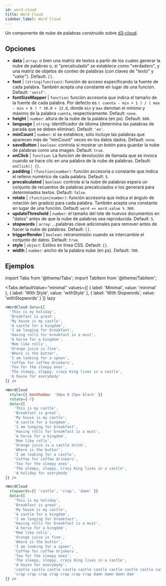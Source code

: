 ```yaml
---
id: word-cloud 
title: Word Cloud
sidebar_label: Word Cloud
---
```


Un componente de nube de palabras construido sobre [d3-cloud](https://github.com/jasondavies/d3-cloud).

## Opciones

* __data__ | `array`: o bien una matriz de textos a partir de los cuales generar la nube de palabras o, si "precalculado" se establece como "verdadero", y una matriz de objetos de conteo de palabras (con claves de "texto" y "valor"). Default: `[]`.
* __font__ | `(string|function)`: función de acceso especificando la fuente de cada palabra. También acepta una constante en lugar de una función. Default: `'serif'`.
* __fontSizeMapper__ | `function`: función accesoria que indica el tamaño de la fuente de cada palabra. Por defecto es `( cuenta - min + 1 ) / ( max - min + 6 ) * 30.0 + 12.0`, donde `min` y `max` denotan el mínimo y máximo de la palabra `cuenta`, respectivamente. Default: `none`.
* __height__ | `number`: altura de la nube de la palabra (en px). Default: `600`.
* __language__ | `string`: identificador de idioma (determina las palabras de parada que se deben eliminar). Default: `'en'`.
* __minCount__ | `number`: si se establece, sólo incluye las palabras que aparecen más de "minCount" veces en los datos dados. Default: `none`.
* __saveButton__ | `boolean`: controla si mostrar un botón para guardar la nube de palabras como una imagen. Default: `true`.
* __onClick__ | `function`: La función de devolución de llamada que se invoca cuando se hace clic en una palabra de la nube de palabras. Default: `onClick() {}`.
* __padding__ | `(function|number)`: función accesoria o constante que indica el relleno numérico de cada palabra. Default: `5`.
* __precalculated__ | `boolean`: controla si la nube de palabras espera un conjunto de recuentos de palabras precalculados o los generará para determinados textos. Default: `false`.
* __rotate__ | `(function|number)`: función accesoria que indica el ángulo de rotación (en grados) para cada palabra. También acepta una constante en lugar de una función. Default: `word => word.value % 360`.
* __updateThreshold__ | `number`: el tamaño del lote de nuevos documentos en "datos" antes de que la nube de palabras sea reproducida. Default: `5`.
* __stopwords__ | `array`: ...palabras clave adicionales para remover antes de hacer la nube de palabras. Default: `[]`.
* __triggerRender__ | `boolean`: retransmisión cuando se intercambie el conjunto de datos. Default: `true`.
* __style__ | `object`: Estilos en línea CSS. Default: `{}`.
* __width__ | `number`: ancho de la palabra nube (en px). Default: `700`.


## Ejemplos

import Tabs from '@theme/Tabs';
import TabItem from '@theme/TabItem';

<Tabs
    defaultValue="minimal"
    values={[
        { label: 'Minimal', value: 'minimal' },
        { label: 'With Style', value: 'withStyle' },
        { label: 'With Stopwords', value: 'withStopwords' }
    ]}
    lazy
>

<TabItem value="minimal">

```jsx live
<WordCloud data={[
  'This is my holiday', 
  'Breakfast is great', 
  'My house is my castle', 
  'A castle for a kingdom', 
  'I am longing for breakfast',
  'Having rolls for breakfast is a must',
  'A horse for a kingdom',
  'Mom like rolls',
  'Orange juice is fine',
  'Where is the butter',
  'I am looking for a spoon',
  'Coffee for coffee drinkers',
  'Tea for the sleepy ones',
  'The sleepy, sloppy, crazy King lives in a castle',
  'A house for everybody'
]} />
```
</TabItem>

<TabItem value="withStyle">

```jsx live
<WordCloud 
  style={{ boxShadow: '10px 0 25px black' }}
  rotate={-7}
  data={[
    'This is my castle', 
    'Breakfast is great', 
    'My house is my castle', 
    'A castle for a kingdom', 
    'I am longing for breakfast',
    'Having rolls for breakfast is a must',
    'A horse for a kingdom',
    'Mom like rolls',
    'Orange juice is a castle drink',
    'Where is the butter',
    'I am looking for a castle',
    'Coffee for coffee drinkers',
    'Tea for the sleepy ones',
    'The sleepy, sloppy, crazy King lives in a castle',
    'A holiday for everybody'
]} />
```
</TabItem>

<TabItem value="withStopwords">

```jsx live
<WordCloud 
  stopwords={[ 'castle', 'crap', 'damn' ]}
  data={[
    'This is my holiday', 
    'Breakfast is great', 
    'My house is my castle', 
    'A castle for a kingdom', 
    'I am longing for breakfast',
    'Having rolls for breakfast is a must',
    'A horse for a kingdom',
    'Mom like rolls',
    'Orange juice is fine',
    'Where is the butter',
    'I am looking for a spoon',
    'Coffee for coffee drinkers',
    'Tea for the sleepy ones',
    'The sleepy, sloppy, crazy King lives in a castle',
    'A house for everybody',
    'castle castle castle castle castle castle castle castle castle castle',
    'crap crap crap crap crap crap crap damn damn damn dam'
]} />
```

</TabItem>

</Tabs>
